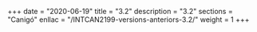 +++
date        = "2020-06-19"
title       = "3.2"
description = "3.2"
sections    = "Canigó"
enllac		= "/INTCAN2199-versions-anteriors-3.2/"
weight		= 1
+++

